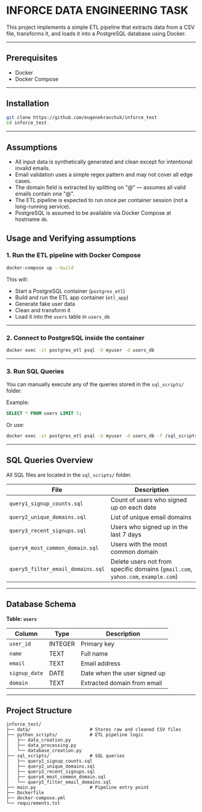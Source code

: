 # INFORCE DATA ENGINEERING TASK

This project implements a simple ETL pipeline that extracts data from a CSV file, transforms it, and loads it into a PostgreSQL database using Docker.

---

## Prerequisites

- Docker
- Docker Compose

---

## Installation

```bash
git clone https://github.com/eugenekravchuk/inforce_test
cd inforce_test
```

---

## Assumptions

- All input data is synthetically generated and clean except for intentional invalid emails.
- Email validation uses a simple regex pattern and may not cover all edge cases.
- The domain field is extracted by splitting on "@" — assumes all valid emails contain one "@".
- The ETL pipeline is expected to run once per container session (not a long-running service).
- PostgreSQL is assumed to be available via Docker Compose at hostname `db`.

## Usage and Verifying assumptions

### 1. Run the ETL pipeline with Docker Compose

```bash
docker-compose up --build
```

This will:

- Start a PostgreSQL container (`postgres_etl`)
- Build and run the ETL app container (`etl_app`)
- Generate fake user data
- Clean and transform it
- Load it into the `users` table in `users_db`

---

### 2. Connect to PostgreSQL inside the container

```bash
docker exec -it postgres_etl psql -U myuser -d users_db
```

---

### 3. Run SQL Queries

You can manually execute any of the queries stored in the `sql_scripts/` folder.

Example:

```sql
SELECT * FROM users LIMIT 5;
```

Or use:

```bash
docker exec -it postgres_etl psql -U myuser -d users_db -f /sql_scripts/query1_signup_counts.sql
```

---

## SQL Queries Overview

All SQL files are located in the `sql_scripts/` folder.

| File                              | Description                                                                      |
| --------------------------------- | -------------------------------------------------------------------------------- |
| `query1_signup_counts.sql`        | Count of users who signed up on each date                                        |
| `query2_unique_domains.sql`       | List of unique email domains                                                     |
| `query3_recent_signups.sql`       | Users who signed up in the last 7 days                                           |
| `query4_most_common_domain.sql`   | Users with the most common domain                                                |
| `query5_filter_email_domains.sql` | Delete users not from specific domains (`gmail.com`, `yahoo.com`, `example.com`) |

---

## Database Schema

**Table: `users`**

| Column        | Type    | Description                  |
| ------------- | ------- | ---------------------------- |
| `user_id`     | INTEGER | Primary key                  |
| `name`        | TEXT    | Full name                    |
| `email`       | TEXT    | Email address                |
| `signup_date` | DATE    | Date when the user signed up |
| `domain`      | TEXT    | Extracted domain from email  |

---

## Project Structure

```
inforce_test/
├── data/                      # Stores raw and cleaned CSV files
├── python_scripts/            # ETL pipeline logic
│   ├── data_creation.py
│   ├── data_processing.py
│   └── database_creation.py
├── sql_scripts/               # SQL queries
│   ├── query1_signup_counts.sql
│   ├── query2_unique_domains.sql
│   ├── query3_recent_signups.sql
│   ├── query4_most_common_domain.sql
│   └── query5_filter_email_domains.sql
├── main.py                    # Pipeline entry point
├── Dockerfile
├── docker-compose.yml
└── requirements.txt
```
